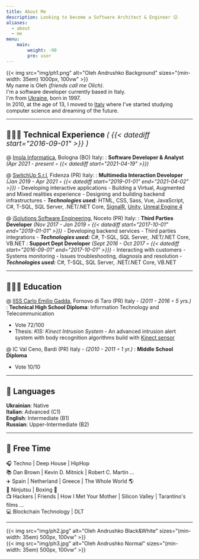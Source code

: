 ```yaml
---
title: About Me 
description: Looking to become a Software Architect & Engineer 😉
aliases:
  - about
  - me
menu:
    main: 
        weight: -90
        pre: user
---
```

{{< img src="img/ph1.png" alt="Oleh Andrushko Background" sizes="(min-width: 35em) 1000px, 100vw" >}} <br>
My name is Oleh _(friends call me Olich)_. <br>
I'm a software developer currently based in Italy. <br>
I'm from [Ukraine](https://goo.gl/maps/TNhdrpgGgsRaUbJy7), born in 1997. <br>
In 2010, at the age of 13, I moved to [Italy](https://goo.gl/maps/LjJxzanHLYo7A1TQA) where I've started studying computer science and dreaming of the future.
***
## 👨🏼‍💻 Technical Experience <span style="font-size:19px; font-weight: lighter;">_( {{< datediff start="2016-09-01" >}} )_ 

@ [Imola Informatica](https://www.imolainformatica.it), Bologna (BO) Italy:
: **Software Developer & Analyst**  _(Apr 2021 - present ◦ {{< datediff start="2021-04-19" >}})_

@ [SwitchUp S.r.l](https://www.switchup.it), Fidenza (PR) Italy:
: **Multimedia Interaction Developer**  _(Jan 2019 - Apr 2021 ◦ {{< datediff start="2019-01-01" end="2021-04-02" >}})_
    - Developing interactive applications
    - Building a Virtual, Augmented and Mixed realities experience
    - Designing and building backend infrastructures
    - **_Technologies used:_** HTML, CSS, Sass, Vue, JavaScript, C#, T-SQL, SQL Server, .NET/.NET Core, [SignalR](https://dotnet.microsoft.com/apps/aspnet/signalr), [Unity](https://unity.com/), [Unreal Engine 4](https://www.unrealengine.com/)

@ [iSolutions Software Engineering](https://www.isolutions.it), Noceto (PR) Italy:
:  **Third Parties Developer**  _(Nov 2017 - Jan 2019 ◦ {{< datediff start="2017-10-01" end="2019-01-01" >}})_
    - Developing backend services
    - Third parties integrations
    - **_Technologies used:_** C#, T-SQL, SQL Server, .NET/.NET Core, VB.NET 
:  **Support Dept Developer**  _(Sept 2016 - Oct 2017 ◦ {{< datediff start="2016-09-01" end="2017-10-01" >}})_
    - Interacting with customers
    - Systems monitoring
    - Issues troubleshooting, diagnosis and resolution
    - **_Technologies used:_** C#, T-SQL, SQL Server, .NET/.NET Core, VB.NET
***
## 👨🏼‍🎓 Education

@ [IISS Carlo Emilio Gadda](https://www.iissgadda.it/), Fornovo di Taro (PR) Italy - _(2011 - 2016 ◦ 5 yrs.)_
: **Technical High School Diploma**: Information Technology and Telecommunication
  - Vote 72/100
  - Thesis: _KIS: Kinect Intrusion System_ - An advanced intrusion alert system with body recognition algorithms build with [Kinect sensor](https://en.wikipedia.org/wiki/Kinect)

@ IC Val Ceno, Bardi (PR) Italy - _(2010 - 2011 ◦ 1 yr.)_
: **Middle School Diploma**
  - Vote 10/10
***
## 💬 Languages
**Ukrainian**: Native <br>
**Italian**: Advanced (C1) <br>
**English**: Intermediate (B1)  <br>
**Russian**: Upper-Intermediate (B2) <br>
***
## 🎨 Free Time
🎧 Techno | Deep House | HipHop <br>
📚 Dan Brown | Kevin D. Mitnick | Robert C. Martin ...<br>
✈️ Spain | Netherland | Greece | The Whole World 🌎 <br>
🥋 Ninjutsu | Boxing 🥊 <br>
📺 Hackers | Friends | How I Met Your Mother | Silicon Valley | Tarantino's films ...<br>
💻 Blockchain Technology | DLT
***
{{< img src="img/ph2.jpg" alt="Oleh Andrushko Black&White" sizes="(min-width: 35em) 500px, 100vw" >}}
<span style="float: right;">{{< img src="img/ph3.jpg" alt="Oleh Andrushko Normal" sizes="(min-width: 35em) 500px, 100vw" >}} </span>
